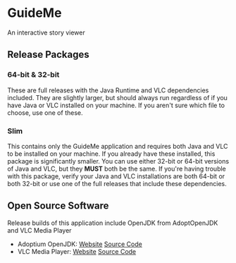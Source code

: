 # GuideMe
An interactive story viewer

## Release Packages
### 64-bit & 32-bit
These are full releases with the Java Runtime and VLC dependencies included. They are slightly larger, but should
always run regardless of if you have Java or VLC installed on your machine.
If you aren't sure which file to choose, use one of these.

### Slim
This contains only the GuideMe application and requires both Java and VLC to be installed on your machine.
If you already have these installed, this package is significantly smaller.
You can use either 32-bit or 64-bit versions of Java and VLC, but they **MUST** both be the same.
If you're having trouble with this package, verify your Java and VLC installations are both 64-bit or both 32-bit
or use one of the full releases that include these dependencies.

## Open Source Software
Release builds of this application include OpenJDK from AdoptOpenJDK and VLC Media Player
* Adoptium OpenJDK: [Website](https://adoptium.net/) [Source Code](https://github.com/openjdk/jdk)
* VLC Media Player: [Website](https://www.videolan.org/vlc/index.html) [Source Code](https://www.videolan.org/vlc/download-sources.html)